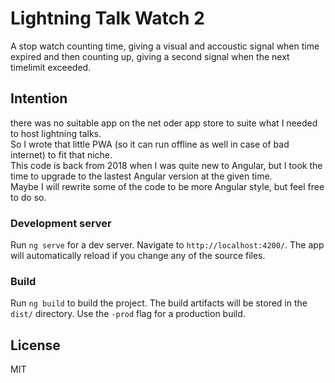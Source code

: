 # Lightning Talk Watch 2

A stop watch counting time, giving a visual and accoustic signal when time expired and then counting up, giving a second signal when the next timelimit exceeded.

## Intention

there was no suitable app on the net oder app store to suite what I needed to host lightning talks.  
So I wrote that little PWA (so it can run offline as well in case of bad internet) to fit that niche.  
This code is back from 2018 when I was quite new to Angular, but I took the time to upgrade to the lastest Angular version at the given time.  
Maybe I will rewrite some of the code to be more Angular style, but feel free to do so.

### Development server

Run `ng serve` for a dev server. Navigate to `http://localhost:4200/`. The app will automatically reload if you change any of the source files.

### Build

Run `ng build` to build the project. The build artifacts will be stored in the `dist/` directory. Use the `-prod` flag for a production build.

## License

MIT
